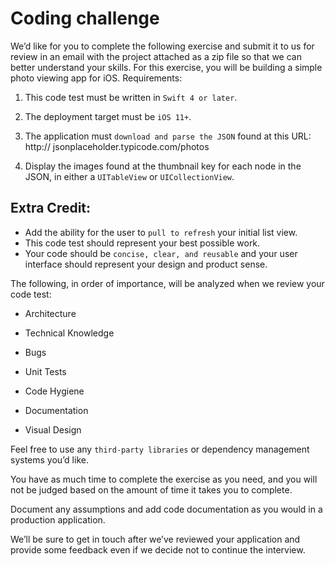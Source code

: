 # Coding challenge    

We’d like for you to complete the following exercise and submit it to us for review in an email with the project attached as a zip file so that we can better understand your skills. For this exercise, you will be building a simple photo viewing app for iOS. Requirements:    

1. This code test must be written in `Swift 4 or later`.    

2. The deployment target must be `iOS 11+`.    

3. The application must `download and parse the JSON` found at this URL:     
http:// jsonplaceholder.typicode.com/photos    

4. Display the images found at the thumbnail key for each node in the JSON, in either a `UITableView` or `UICollectionView`.    



## Extra Credit:     
- Add the ability for the user to `pull to refresh` your initial list view.     
- This code test should represent your best possible work.     
- Your code should be `concise, clear, and reusable` and your user interface should represent your design and product sense.    


The following, in order of importance, will be analyzed when we review your code test:

- Architecture    

- Technical Knowledge    

- Bugs    

- Unit Tests    

- Code Hygiene    

- Documentation    

- Visual Design    


Feel free to use any `third-party libraries` or dependency management systems you’d like.     

You have as much time to complete the exercise as you need, and you will not be judged based on the amount of time it takes you to complete.     

Document any assumptions and add code documentation as you would in a production application.    

We’ll be sure to get in touch after we’ve reviewed your application and provide some feedback even if we decide not to continue the interview.    
